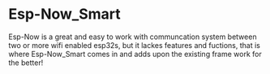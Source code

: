 # Esp-Now_Smart
Esp-Now is a great and easy to work with communcation system between two or more wifi enabled esp32s, but it lackes features and fuctions, that is where Esp-Now_Smart comes in and adds upon the existing frame work for the better!
